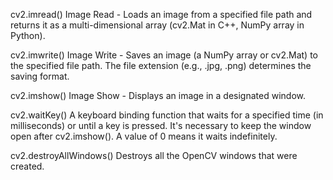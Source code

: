 cv2.imread()	Image Read - Loads an image from a specified file path and returns it as a multi-dimensional array (cv2.Mat in C++, NumPy array in Python).

cv2.imwrite()	Image Write - Saves an image (a NumPy array or cv2.Mat) to the specified file path. The file extension (e.g., .jpg, .png) determines the saving format.

cv2.imshow()	Image Show - Displays an image in a designated window.

cv2.waitKey()	A keyboard binding function that waits for a specified time (in milliseconds) or until a key is pressed. It's necessary to keep the window open after cv2.imshow(). A value of 0 means it waits indefinitely.

cv2.destroyAllWindows()	Destroys all the OpenCV windows that were created.

